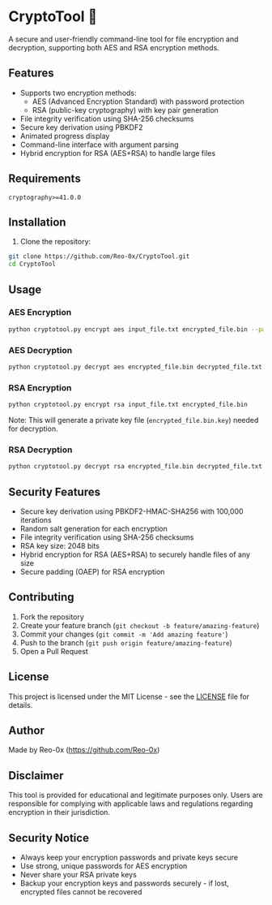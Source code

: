 # CryptoTool 🔐

A secure and user-friendly command-line tool for file encryption and decryption, supporting both AES and RSA encryption methods.

## Features

- Supports two encryption methods:
  - AES (Advanced Encryption Standard) with password protection
  - RSA (public-key cryptography) with key pair generation
- File integrity verification using SHA-256 checksums
- Secure key derivation using PBKDF2
- Animated progress display
- Command-line interface with argument parsing
- Hybrid encryption for RSA (AES+RSA) to handle large files

## Requirements

```
cryptography>=41.0.0
```

## Installation

1. Clone the repository:
```bash
git clone https://github.com/Reo-0x/CryptoTool.git
cd CryptoTool
```

## Usage

### AES Encryption
```bash
python cryptotool.py encrypt aes input_file.txt encrypted_file.bin --password your_password
```

### AES Decryption
```bash
python cryptotool.py decrypt aes encrypted_file.bin decrypted_file.txt --password your_password
```

### RSA Encryption
```bash
python cryptotool.py encrypt rsa input_file.txt encrypted_file.bin
```
Note: This will generate a private key file (`encrypted_file.bin.key`) needed for decryption.

### RSA Decryption
```bash
python cryptotool.py decrypt rsa encrypted_file.bin decrypted_file.txt --key-file encrypted_file.bin.key
```

## Security Features

- Secure key derivation using PBKDF2-HMAC-SHA256 with 100,000 iterations
- Random salt generation for each encryption
- File integrity verification using SHA-256 checksums
- RSA key size: 2048 bits
- Hybrid encryption for RSA (AES+RSA) to securely handle files of any size
- Secure padding (OAEP) for RSA encryption

## Contributing

1. Fork the repository
2. Create your feature branch (`git checkout -b feature/amazing-feature`)
3. Commit your changes (`git commit -m 'Add amazing feature'`)
4. Push to the branch (`git push origin feature/amazing-feature`)
5. Open a Pull Request

## License

This project is licensed under the MIT License - see the [LICENSE](LICENSE) file for details.

## Author

Made by Reo-0x (https://github.com/Reo-0x)

## Disclaimer

This tool is provided for educational and legitimate purposes only. Users are responsible for complying with applicable laws and regulations regarding encryption in their jurisdiction.

## Security Notice

- Always keep your encryption passwords and private keys secure
- Use strong, unique passwords for AES encryption
- Never share your RSA private keys
- Backup your encryption keys and passwords securely - if lost, encrypted files cannot be recovered
